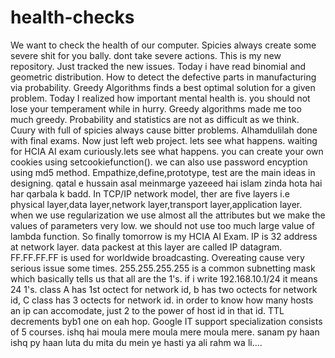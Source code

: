 # health-checks
We want to check the health of our computer.
Spicies always create some severe shit for you bally. dont take severe actions.
This is my new repository.
Just tracked the new issues.
Today i have read binomial and geometric distribution.
How to detect the defective parts in manufacturing via probability.
Greedy Algorithms finds a best optimal solution for a given problem.
Today I realized how important mental health is. you should not lose your temperament while in hurry.
Greedy algorithms made me too much greedy.
Probability and statistics are not as difficult as we think.
Cuury with full of spicies always cause bitter problems.
Alhamdulilah done with final exams. Now just left web project. lets see what happens.
waiting for HCIA AI exam curiously.lets see what happens.
you can create your own cookies using setcookiefunction().
we can also use password encyption using md5 method.
Empathize,define,prototype, test are the main ideas in designing.
qatal e hussain asal meinmarge yazeeed hai islam zinda hota hai har qarbala k badd.
In TCP/IP network model, ther are five layers i.e physical layer,data layer,network layer,transport layer,application layer.
when we use regularization we use almost all the attributes but we make the values of parameters very low. we should not use too much large value of lambda function.
So finally tomorrow is my HCIA AI Exam. 
IP is 32 address at network layer. data packest at this layer are called IP datagram.
FF.FF.FF.FF is used for worldwide broadcasting.
Overeating cause very serious issue some times.
255.255.255.255 is a common subnetting mask which basically tells us that all are the 1's. if i write 192.168.10.1/24 it means 24 1's.
class A has 1st octect for network id, b has two octects for network id, C class has 3 octects for network id. in order to know how many hosts an ip can accomodate, just 2 to the power of
 host id in that id. TTL decrements byb1 one on eah hop.
Google IT support specialization consists of 5 courses.
ishq hai moula mere moula mere moula mere.
sanam py haan ishq py haan luta du mita du mein ye hasti ya ali rahm wa li....
